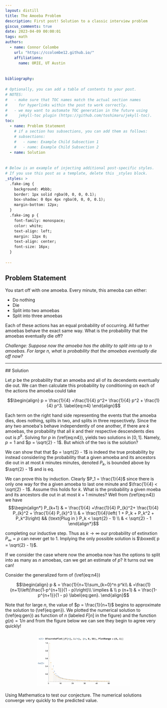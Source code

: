 ```yaml
---
layout: distill
title: The Amoeba Problem
description: First post! Solution to a classic interview problem
giscus_comments: true
date: 2023-04-09 00:00:01
tags: math 
authors:
  - name: Connor Colombe
    url: "https://ccolombe12.github.io/"
    affiliations:
      name: ORIE, UT Austin
  

bibliography: 

# Optionally, you can add a table of contents to your post.
# NOTES:
#   - make sure that TOC names match the actual section names
#     for hyperlinks within the post to work correctly.
#   - we may want to automate TOC generation in the future using
#     jekyll-toc plugin (https://github.com/toshimaru/jekyll-toc).
toc:
  - name: Problem Statement
    # if a section has subsections, you can add them as follows:
    # subsections:
    #   - name: Example Child Subsection 1
    #   - name: Example Child Subsection 2
  - name: Solution
  

# Below is an example of injecting additional post-specific styles.
# If you use this post as a template, delete this _styles block.
_styles: >
  .fake-img {
    background: #bbb;
    border: 1px solid rgba(0, 0, 0, 0.1);
    box-shadow: 0 0px 4px rgba(0, 0, 0, 0.1);
    margin-bottom: 12px;
  }
  .fake-img p {
    font-family: monospace;
    color: white;
    text-align: left;
    margin: 12px 0;
    text-align: center;
    font-size: 16px;
  }

---
```

## Problem Statement
You start off with one amoeba. Every minute, this ameoba can either:
* Do nothing
* Die
* Split into two amoebas
* Split into three amoebas

Each of these actions has an equal probability of occurring. All further amoebas behave the
exact same way. What is the probability that the amoebas eventually die off? 

*Challenge: Suppose now the amoeba has the ability to split into up to* $n$ *amoebas. For large* $n$*, what is probability that the amoebas eventually die off now?*
<hr>
## Solution

Let $p$ be the probability that an amoeba and all of its decendents eventually die out. We can then calculate this probability by conditioning on each of the actions the amoeba could take

$$\begin{align}
p = \frac{1}{4} +\frac{1}{4} p^2+ \frac{1}{4} p^2 + \frac{1}{4} p^3. \label{eq:n4}
\end{align}$$

Each term on the right hand side representing the events that the amoeba dies, does nothing, splits in two, and splits in three repsectively. Since the any two amoeba's behave independently of one another, if there are $k$ amoebas, the probability that all $k$ and their respective descendents dies out is $p^k$. Solving for $p$ in (\ref{eq:n4}), yields two solutions in $[0,1]$. Namely, $p=1$ and $p = \sqrt{2} - 1$. But which of the two is the solution?

We can show that that $p = \sqrt{2} - 1$ is indeed the true probability by instead considering the probability that a given amoeba and its ancestors die out in at most $k$ minutes minutes, denoted $P_k$, is bounded above by $\sqrt{2} - 1$ and is eq.

We can prove this by induction. Clearly $P_1 = \frac{1}{4}$ since there is only one way for the a given amoeba to last one minute and $\frac{1}{4} < \sqrt{2} - 1$. Assume this holds for $k$. What is the probability a given moeba and its ancestors die out in at most $k + 1$ minutes? Well from (\ref{eq:n4}) we have 
$$\begin{align*}
P_{k+1} & = \frac{1}{4} +\frac{1}{4} P_{k}^2+ \frac{1}{4} P_{k}^2 + \frac{1}{4} P_{k}^3 \\ 
& = \frac{1}{4}\left( 1 + P_k + P_k^2 + P_k^3\right) && (\text{Plug in } P_k < \sqrt{2} - 1) \\ 
& < \sqrt{2} - 1
\end{align*}$$

completing our inductive step. Thus as $k \to \infty$ our probability of extinxtion $P_\infty = p$ can never get to 1. Implying the only possible solution is $\boxed{ p = \sqrt{2} - 1}$.

If we consider the case where now the amoeba now has the options to split into as many as $n$ amoebas, can we get an estimate of $p$? It turns out we can!

Consider the generalized form of (\ref{eq:n4}) 

$$\begin{align}
p & = \frac{1}{n+1}\sum_{k=0}^n p^k\\ 
 & =\frac{1}{n+1}\left(\frac{1-p^{n+1}}{1 - p}\right)\\ 
 \implies & \\ 
 p (n+1) & = \frac{1-p^{n+1}}{1 - p} \label{eq:gen}.
\end{align}$$

Note that for large $n$, the value of  $p = \frac{1}{n+1}$ begins to approximate the solution to (\ref{eq:gen}). We plotted the numerical solution to (\ref{eq:gen}) as function of $n$ (labeled $F[n]$ in the figure) and the function $g(n) = 1/n$ and from the figure below we can see they begin to agree very quickly!

<h3><figure><center>
  <img width="300" src="/assets/img/blog_images/2023-04-09-Amoeba/Amoeba_sim.png" class="img-fluid rounded z-depth-1" zoomable=true/>
</center></figure></h3>
<div class="caption">
    Using Mathematica to test our conjecture. The numerical solutions converge very quickly to the predicted value.
</div>



